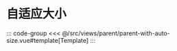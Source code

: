 <parentWithAutoSize/>

# 自适应大小 

::: code-group
<<< @/src/views/parent/parent-with-auto-size.vue#template[Template]
:::